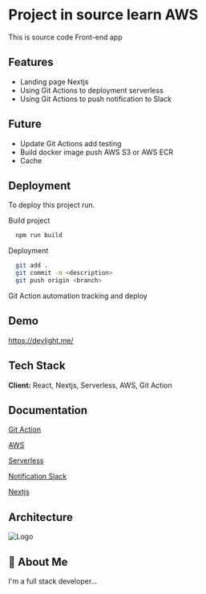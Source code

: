 
# Project in source learn AWS

This is source code Front-end app


## Features

- Landing page Nextjs
- Using Git Actions to deployment serverless
- Using Git Actions to push notification to Slack

## Future

- Update Git Actions add testing
- Build docker image push AWS S3 or AWS ECR
- Cache


## Deployment

To deploy this project run.

Build project
```bash
  npm run build
```

Deployment
```bash
  git add .
  git commit -m <description>
  git push origin <branch>
```

Git Action automation tracking and deploy


## Demo

https://devlight.me/


## Tech Stack

**Client:** React, Nextjs, Serverless, AWS, Git Action


## Documentation

[Git Action](https://docs.github.com/en/actions)

[AWS](https://docs.aws.amazon.com/)

[Serverless](https://www.serverless.com/)

[Notification Slack](https://github.com/marketplace/actions/slack-notify)

[Nextjs](https://nextjs.org/)


## Architecture
![Logo](https://vprofile-kops-state-kube.s3.ap-southeast-1.amazonaws.com/Copy%20of%20AWS%20serverless%20web%20app%20hosting.png?response-content-disposition=inline&X-Amz-Security-Token=IQoJb3JpZ2luX2VjEAYaDmFwLXNvdXRoZWFzdC0xIkcwRQIhAJe0J1CqBerjWF2mO%2FXST36eE0fuGCktHcNvGCm5lcbTAiBqZH2nEyblgLDmbJhf4L3uEekbDoupi5MPgfVniyPcfirxAgi%2F%2F%2F%2F%2F%2F%2F%2F%2F%2F%2F8BEAEaDDQ2ODUzNzY2MzAxMiIMLNUcyAySwlOBE%2FeDKsUCHe1hq92u2sELtvcWzxy5SMvRj1%2BtqA5GdkBGbobrw3ees%2FAiIQQXm3Njpp9j4%2BApE03ReRHDnyYKCB4npBic3SAj90bqwhVHOkyFb1%2FsM7hRQjLSALrh%2Bt%2B6XnqC5OVtrHZnsJaiQFxtBgCgdFGC0ugg0TVzeUBj1z2f5pANlEFRuOazARZDqTJ5ntXJVO%2FRerXSpAQK90Srsd%2FefQCi5Ix8%2F%2FcvmPXU2v57jlYXcMMZcUaStuXNi5n4N8BLDl9xxHWSaIUrj9OLhNgd8ilX%2F2kInP%2FUtfSj7D9O509NWtbBNYeYFzS7w%2Fqp0PzMQxoBqMZbBuoVNfCiHH0dgv4LZstB1Hlb3omeFo14DapxPxiwVd3%2FJ25G44j0RsQb6lJYQl%2BE4pyngkMQstfVuAknC7OXIuGJ3P3R9phKO9wdar4n1BbmbjDVtrqgBjqzAiVToj3RUQYVlKxF83ONmWx8D2Q3Y8duamMrA6mU3lo2iWgd1QpwE5LP%2FaSgV0ajZ9JTBRVbLQdWDJOA9HcAzEV2Yh%2F6vvMKI52JDCLLUkFpVook0ruUIyIhjt6qgOOpZIj%2Frd%2FS2h1fXDkLvAsJ9kIksf6t7Dh2GKMnhCJqLH2kq7%2F1T3NuUxrvmrO9s9rQ8PTDwTJUioa93pAwK4yKm2ywZFQwPAq%2B4Qj0NEV0m%2F1rZb7bSBj6p5aLZV1Hm97%2FT3opuK2vM61t81EA9tE6iLyVecs3TTw58iLOakwbW6B%2Baodbpaj%2F4%2BR2IbyxgtLtVn%2BEFWAlRepvb0jmiavsdKaOWolUaV5bI6PO3QMVLzrDafzpMTUV1Z1varvquNxzv5zZ6KfXyJJbR2Ywv0o9NmZ11%2BQ%3D&X-Amz-Algorithm=AWS4-HMAC-SHA256&X-Amz-Date=20230313T150902Z&X-Amz-SignedHeaders=host&X-Amz-Expires=300&X-Amz-Credential=ASIAW2FYFLYSP2HDZYRT%2F20230313%2Fap-southeast-1%2Fs3%2Faws4_request&X-Amz-Signature=682b909979c48fe4f873ca5a4515ecb95b345a7ca5f77ed2ff59e47d5789a0e6)

## 🚀 About Me
I'm a full stack developer...

